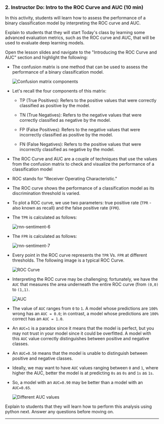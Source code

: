 ### 2. Instructor Do: Intro to the ROC Curve and AUC (10 min)

In this activity, students will learn how to assess the performance of a binary classification model by interpreting the ROC curve and AUC.

Explain to students that they will start Today's class by learning some advanced evaluation metrics, such as the ROC curve and AUC, that will be used to evaluate deep learning models.

Open the lesson slides and navigate to the "Introducing the ROC Curve and AUC" section and highlight the following:

* The confusion matrix is one method that can be used to assess the performance of a binary classification model.

  ![Confusion matrix components](Images/confusion-matrix.png)

* Let's recall the four components of this matrix:

  * TP (True Positives): Refers to the positive values that were correctly classified as positive by the model.

  * TN (True Negatives): Refers to the negative values that were correctly classified as negative by the model.

  * FP (False Positives): Refers to the negative values that were incorrectly classified as positive by the model.

  * FN (False Negatives): Refers to the positive values that were incorrectly classified as negative by the model.

* The ROC Curve and AUC are a couple of techniques that use the values from the confusion matrix to check and visualize the performance of a classification model

* ROC stands for "Receiver Operating Characteristic."

* The ROC curve shows the performance of a classification model as its discrimination threshold is varied.

* To plot a ROC curve, we use two parameters: true positive rate (`TPR` - also known as recall) and the false positive rate (`FPR`).

* The `TPR` is calculated as follows:

  ![rnn-sentiment-6](Images/rnn-sentiment-6.png)

* The `FPR` is calculated as follows:

  ![rnn-sentiment-7](Images/rnn-sentiment-7.png)

* Every point in the ROC curve represents the `TPR` Vs. `FPR` at different thresholds. The following image is a typical ROC Curve.

  ![ROC Curve](Images/roc-curve.png)

* Interpreting the ROC curve may be challenging; fortunately, we have the `AUC` that measures the area underneath the entire ROC curve (from `(0,0)` to `(1,1)`.

  ![AUC](Images/auc.png)

* The value of `AUC` ranges from `0` to `1`. A model whose predictions are `100%` wrong has an `AUC = 0.0`; in contrast, a model whose predictions are `100%` correct has an `AUC = 1.0`.

* An `AUC=1` is a paradox since it means that the model is perfect, but you may not trust in your model since it could be overfitted. A model with this `AUC` value correctly distinguishes between positive and negative classes.

* An `AUC=0.50` means that the model is unable to distinguish between positive and negative classes.

* Ideally, we may want to have `AUC` values ranging between `0` and `1`, where higher the AUC, better the model is at predicting `0s` as `0s` and `1s` as `1s`.

* So, a model with an `AUC=0.90` may be better than a model with an `AUC=0.65`.

  ![Different AUC values](Images/auc-for-roc-curves.png)

Explain to students that they will learn how to perform this analysis using python next. Answer any questions before moving on.

---
